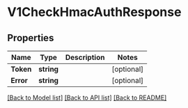 # V1CheckHmacAuthResponse

## Properties

Name | Type | Description | Notes
------------ | ------------- | ------------- | -------------
**Token** | **string** |  | [optional] 
**Error** | **string** |  | [optional] 

[[Back to Model list]](../README.md#documentation-for-models) [[Back to API list]](../README.md#documentation-for-api-endpoints) [[Back to README]](../README.md)


